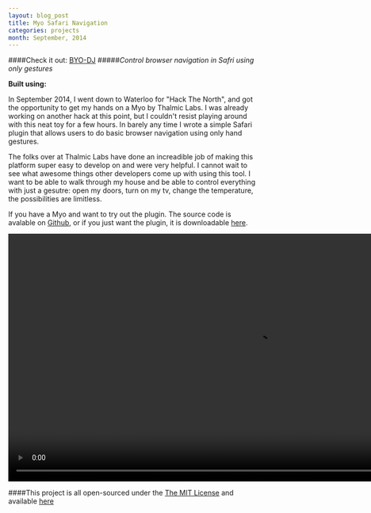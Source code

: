 ```yaml
---
layout: blog_post
title: Myo Safari Navigation
categories: projects
month: September, 2014
---
```

####Check it out: [BYO-DJ](http://www.byo-dj.com)
#####*Control browser navigation in Safri using only gestures*

<p><strong>Built using:</strong>&nbsp;&nbsp;<span title="JavaScript" class="pict-prog-js02 fa-2x"> </span></p>

In September 2014, I went down to Waterloo for "Hack The North", and got the opportunity to get my hands on a Myo by Thalmic Labs. I was already working on another hack at this point, but I couldn't resist playing around with this neat toy for a few hours. In barely any time I wrote a simple Safari plugin that allows users to do basic browser navigation using only hand gestures.

<!-- abridge -->

The folks over at Thalmic Labs have done an increadible job of making this platform super easy to develop on and were very helpful. I cannot wait to see what awesome things other developers come up with using this tool. I want to be able to walk through my house and be able to control everything with just a gesutre: open my doors, turn on my tv, change the temperature, the possibilities are limitless.

If you have a Myo and want to try out the plugin. The source code is avalable on [Github](https://github.com/mgingras/MyoSafariNav), or if you just want the plugin, it is downloadable [here](https://github.com/mgingras/MyoSafariNav/raw/master/MyoSafariNav.safariextz).

<video id="myoVideo" src="/images/myoNav.mov" controls height='500'>    </video>

####This project is all open-sourced under the [The MIT License](https://github.com/mgingras/MyoSafariNav/blob/master/LICENSE)  and available [here](https://github.com/mgingras/MyoSafariNav/raw/master/MyoSafariNav.safariextz)
